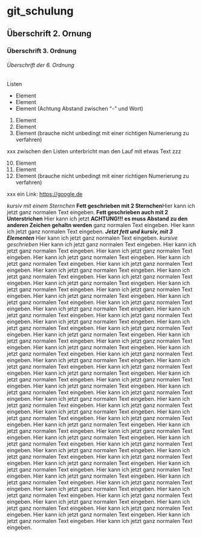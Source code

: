 # git_schulung
## Überschrift 2. Ornung
### Überschrift 3. Ordnung
###### Überschrift der 6. Ordnung
Listen 
- Element
- Element
- Element (Achtung Abstand zwischen "-" und Wort)


1. Element
1. Element
1. Element (brauche nicht unbedingt mit einer richtigen Numerierung zu verfahren)

xxx zwischen den Listen unterbricht man den Lauf mit etwas Text zzz

10. Element
1. Element
1. Element (brauche nicht unbedingt mit einer richtigen Numerierung zu verfahren)

xxx
ein Link: https://google.de





*kursiv mit einem Sternchen* **Fett geschrieben mit 2 Sternchen**Hier kann ich jetzt ganz normalen Text eingeben. 
__Fett geschrieben auch mit 2 Unterstrichen__ Hier kann ich jetzt __ACHTUNG!!! es muss Abstand zu den anderen Zeichen gehaltn werden__
ganz normalen Text eingeben. Hier kann ich jetzt ganz normalen Text eingeben. 
***Jetzt fett und kursiv, mit 3 Elementen*** Hier kann ich jetzt ganz normalen Text eingeben. *kursive geschrieben* 
Hier kann ich jetzt ganz normalen Text eingeben. Hier kann ich jetzt ganz normalen Text eingeben. Hier kann ich jetzt ganz normalen Text eingeben. 
Hier kann ich jetzt ganz normalen Text eingeben. Hier kann ich jetzt ganz normalen Text eingeben. Hier kann ich jetzt ganz normalen Text eingeben. 
Hier kann ich jetzt ganz normalen Text eingeben. 
Hier kann ich jetzt ganz normalen Text eingeben. Hier kann ich jetzt ganz normalen Text eingeben. Hier kann ich jetzt ganz normalen Text eingeben. 
Hier kann ich jetzt ganz normalen Text eingeben. Hier kann ich jetzt ganz normalen Text eingeben. Hier kann ich jetzt ganz normalen Text eingeben. 
Hier kann ich jetzt ganz normalen Text eingeben. 
Hier kann ich jetzt ganz normalen Text eingeben. Hier kann ich jetzt ganz normalen Text eingeben. Hier kann ich jetzt ganz normalen Text eingeben. 
Hier kann ich jetzt ganz normalen Text eingeben. Hier kann ich jetzt ganz normalen Text eingeben. Hier kann ich jetzt ganz normalen Text eingeben. 
Hier kann ich jetzt ganz normalen Text eingeben. 
Hier kann ich jetzt ganz normalen Text eingeben. Hier kann ich jetzt ganz normalen Text eingeben. Hier kann ich jetzt ganz normalen Text eingeben. 
Hier kann ich jetzt ganz normalen Text eingeben. Hier kann ich jetzt ganz normalen Text eingeben. Hier kann ich jetzt ganz normalen Text eingeben. 
Hier kann ich jetzt ganz normalen Text eingeben. 
Hier kann ich jetzt ganz normalen Text eingeben. Hier kann ich jetzt ganz normalen Text eingeben. Hier kann ich jetzt ganz normalen Text eingeben. 
Hier kann ich jetzt ganz normalen Text eingeben. Hier kann ich jetzt ganz normalen Text eingeben. Hier kann ich jetzt ganz normalen Text eingeben. 
Hier kann ich jetzt ganz normalen Text eingeben. 
Hier kann ich jetzt ganz normalen Text eingeben. Hier kann ich jetzt ganz normalen Text eingeben. Hier kann ich jetzt ganz normalen Text eingeben. 
Hier kann ich jetzt ganz normalen Text eingeben. Hier kann ich jetzt ganz normalen Text eingeben. Hier kann ich jetzt ganz normalen Text eingeben. 
Hier kann ich jetzt ganz normalen Text eingeben. 
Hier kann ich jetzt ganz normalen Text eingeben. Hier kann ich jetzt ganz normalen Text eingeben. Hier kann ich jetzt ganz normalen Text eingeben. 
Hier kann ich jetzt ganz normalen Text eingeben. Hier kann ich jetzt ganz normalen Text eingeben. Hier kann ich jetzt ganz normalen Text eingeben. 
Hier kann ich jetzt ganz normalen Text eingeben. 
Hier kann ich jetzt ganz normalen Text eingeben. Hier kann ich jetzt ganz normalen Text eingeben. Hier kann ich jetzt ganz normalen Text eingeben. 
Hier kann ich jetzt ganz normalen Text eingeben. Hier kann ich jetzt ganz normalen Text eingeben. Hier kann ich jetzt ganz normalen Text eingeben. 
Hier kann ich jetzt ganz normalen Text eingeben. 
Hier kann ich jetzt ganz normalen Text eingeben. Hier kann ich jetzt ganz normalen Text eingeben. Hier kann ich jetzt ganz normalen Text eingeben. 
Hier kann ich jetzt ganz normalen Text eingeben. Hier kann ich jetzt ganz normalen Text eingeben. Hier kann ich jetzt ganz normalen Text eingeben. 
Hier kann ich jetzt ganz normalen Text eingeben. 
Hier kann ich jetzt ganz normalen Text eingeben. Hier kann ich jetzt ganz normalen Text eingeben. Hier kann ich jetzt ganz normalen Text eingeben. 
